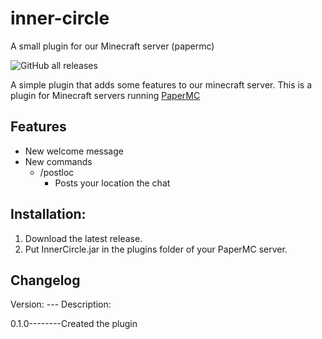 # inner-circle
A small plugin for our Minecraft server (papermc)

![GitHub all releases](https://img.shields.io/github/downloads/2Lynk/inner-circle/total?color=brightgreen&logo=GitHub)

A simple plugin that adds some features to our minecraft server.
This is a plugin for Minecraft servers running [PaperMC](https://papermc.io/)

## Features
- New welcome message
- New commands
  - /postloc
    - Posts your location the chat   

## Installation:
1. Download the latest release.
2. Put InnerCircle.jar in the plugins folder of your PaperMC server.


## Changelog

Version: --- Description:

0.1.0--------Created the plugin
